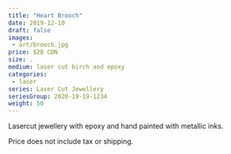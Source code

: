 ```yaml
---
title: "Heart Brooch"
date: 2019-12-10
draft: false
images:
 - art/brooch.jpg
price: $28 CDN
size: .
medium: laser cut birch and epoxy
categories:
 - laser
series: Laser Cut Jewellery
seriesGroup: 2020-19-19-1234
weight: 50
---
```


Lasercut jewellery with epoxy and hand painted with metallic inks. 

Price does not include tax or shipping.